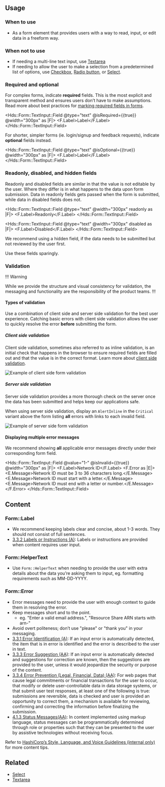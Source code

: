 ## Usage

### When to use

- As a form element that provides users with a way to read, input, or edit data in a freeform way.

### When not to use

- If needing a multi-line text input, use [Textarea](/components/form/textarea)
- If needing to allow the user to make a selection from a predetermined list of options, use [Checkbox](/components/form/checkbox), [Radio button](/components/form/radio), or [Select](/components/form/select).

### Required and optional

For complex forms, indicate **required** fields. This is the most explicit and transparent method and ensures users don’t have to make assumptions. Read more about best practices for [marking required fields in forms](https://www.nngroup.com/articles/required-fields/).

<Hds::Form::TextInput::Field @type="text" @isRequired={{true}} @width="300px" as |F|>
  <F.Label>Label</F.Label>
</Hds::Form::TextInput::Field>

For shorter, simpler forms (ie. login/signup and feedback requests), indicate **optional** fields instead.

<Hds::Form::TextInput::Field @type="text" @isOptional={{true}} @width="300px" as |F|>
  <F.Label>Label</F.Label>
</Hds::Form::TextInput::Field>

### Readonly, disabled, and hidden fields

Readonly and disabled fields are similar in that the value is not editable by the user. Where they differ is in what happens to the data upon form submission. Data in readonly fields gets passed when the form is submitted, while data in disabled fields does not.

<Hds::Form::TextInput::Field @type="text" @width="300px" readonly as |F|>
  <F.Label>Readonly</F.Label>
</Hds::Form::TextInput::Field>

<Hds::Form::TextInput::Field @type="text" @width="300px" disabled as |F|>
  <F.Label>Disabled</F.Label>
</Hds::Form::TextInput::Field>

We recommend using a hidden field, if the data needs to be submitted but not reviewed by the user first.

Use these fields sparingly.

### Validation

!!! Warning

While we provide the structure and visual consistency for validation, the messaging and functionality are the responsibility of the product teams.
!!!

#### Types of validation

Use a combination of client side and server side validation for the best user experience. Catching basic errors with client side validation allows the user to quickly resolve the error **before** submitting the form.

##### Client side validation

Client side validation, sometimes also referred to as inline validation, is an initial check that happens in the browser to ensure required fields are filled out and that the value is in the correct format. Learn more about [client side validation](https://developer.mozilla.org/en-US/docs/Learn/Forms/Form_validation).

![Example of client side form validation](/assets/components/form/primitives/form-validation-client.png)

##### Server side validation

Server side validation provides a more thorough check on the server once the data has been submitted and helps keep our applications safe.

When using server side validation, display an `AlertInline` in the `Critical` variant above the form listing **all** errors with links to each invalid field.

![Example of server side form validation](/assets/components/form/primitives/form-validation-server.png)

#### Displaying multiple error messages

We recommend showing **all** applicable error messages directly under their corresponding form field.

<Hds::Form::TextInput::Field @value="1-" @isInvalid={{true}} @width="300px" as |F|>
  <F.Label>Network ID</F.Label>
  <F.Error as |E|>
    <E.Message>Network ID must be 3 to 36 characters long.</E.Message>
    <E.Message>Network ID must start with a letter.</E.Message>
    <E.Message>Network ID must end with a letter or number.</E.Message>
  </F.Error>
</Hds::Form::TextInput::Field>

## Content

### Form::Label

- We recommend keeping labels clear and concise, about 1-3 words. They should not consist of full sentences.
- [3.3.2 Labels or Instructions (A)](https://www.w3.org/WAI/WCAG21/Understanding/labels-or-instructions.html): Labels or instructions are provided when content requires user input.

### Form::HelperText

- Use `Form::HelperText` when needing to provide the user with extra details about the data you’re asking them to input, eg. formatting requirements such as MM-DD-YYYY.

### Form::Error

- Error messages need to provide the user with enough context to guide them in resolving the error.
- Keep messages short and to the point.
  - eg. "Enter a valid email address.", "Resource Share ARN starts with arn-"
- Avoid overt politeness; don’t use "please" or "thank you" in your messaging.
- [3.3.1 Error Identification (A)](https://www.w3.org/WAI/WCAG21/Understanding/error-identification.html): If an input error is automatically detected, the item that is in error is identified and the error is described to the user in text.
- [3.3.3 Error Suggestion (AA)](https://www.w3.org/WAI/WCAG21/Understanding/error-suggestion.html): If an input error is automatically detected and suggestions for correction are known, then the suggestions are provided to the user, unless it would jeopardize the security or purpose of the content.
- [3.3.4 Error Prevention (Legal, Financial, Data) (AA)](https://www.w3.org/WAI/WCAG21/Understanding/error-prevention-legal-financial-data.html): For web pages that cause legal commitments or financial transactions for the user to occur, that modify or delete user-controllable data in data storage systems, or that submit user test responses, at least one of the following is true: submissions are reversible, data is checked and user is provided an opportunity to correct them, a mechanism is available for reviewing, confirming and correcting the information before finalizing the submission.
- [4.1.3 Status Messages(AA)](https://www.w3.org/WAI/WCAG21/Understanding/status-messages.html): In content implemented using markup language, status messages can be programmatically determined through role or properties such that they can be presented to the user by assistive technologies without receiving focus.

Refer to [HashiCorp’s Style, Language, and Voice Guidelines (internal only)](https://docs.google.com/document/d/1MRvGd6tS5JkIwl_GssbyExkMJqOXKeUE00kSEtFi8m8/edit?usp=sharing) for more content tips.

## Related

- [Select](/components/form/select)
- [Textarea](/components/form/textarea)
